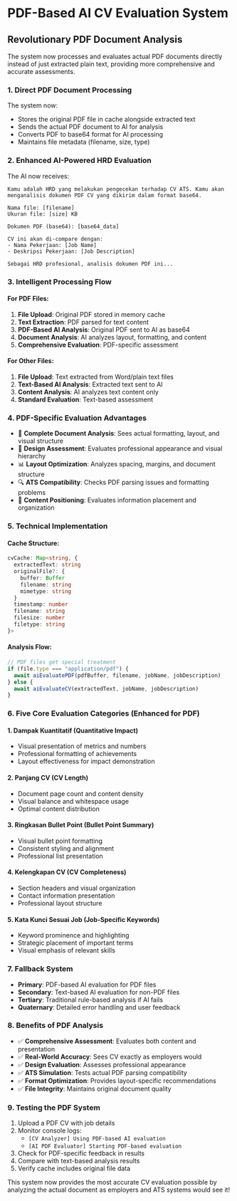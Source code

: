# PDF-Based AI CV Evaluation System

## Revolutionary PDF Document Analysis

The system now processes and evaluates actual PDF documents directly instead of just extracted plain text, providing more comprehensive and accurate assessments.

### 1. **Direct PDF Document Processing**

The system now:
- Stores the original PDF file in cache alongside extracted text
- Sends the actual PDF document to AI for analysis
- Converts PDF to base64 format for AI processing
- Maintains file metadata (filename, size, type)

### 2. **Enhanced AI-Powered HRD Evaluation**

The AI now receives:

```
Kamu adalah HRD yang melakukan pengecekan terhadap CV ATS. Kamu akan menganalisis dokumen PDF CV yang dikirim dalam format base64.

Nama file: [filename]
Ukuran file: [size] KB

Dokumen PDF (base64): [base64_data]

CV ini akan di-compare dengan:
- Nama Pekerjaan: [Job Name]
- Deskripsi Pekerjaan: [Job Description]

Sebagai HRD profesional, analisis dokumen PDF ini...
```

### 3. **Intelligent Processing Flow**

#### For PDF Files:
1. **File Upload**: Original PDF stored in memory cache
2. **Text Extraction**: PDF parsed for text content
3. **PDF-Based AI Analysis**: Original PDF sent to AI as base64
4. **Document Analysis**: AI analyzes layout, formatting, and content
5. **Comprehensive Evaluation**: PDF-specific assessment

#### For Other Files:
1. **File Upload**: Text extracted from Word/plain text files
2. **Text-Based AI Analysis**: Extracted text sent to AI
3. **Content Analysis**: AI analyzes text content only
4. **Standard Evaluation**: Text-based assessment

### 4. **PDF-Specific Evaluation Advantages**

- 📄 **Complete Document Analysis**: Sees actual formatting, layout, and visual structure
- 🎨 **Design Assessment**: Evaluates professional appearance and visual hierarchy
- 📊 **Layout Optimization**: Analyzes spacing, margins, and document structure
- 🔍 **ATS Compatibility**: Checks PDF parsing issues and formatting problems
- 📝 **Content Positioning**: Evaluates information placement and organization

### 5. **Technical Implementation**

#### Cache Structure:
```typescript
cvCache: Map<string, {
  extractedText: string
  originalFile?: {
    buffer: Buffer
    filename: string
    mimetype: string
  }
  timestamp: number
  filename: string
  filesize: number
  filetype: string
}>
```

#### Analysis Flow:
```typescript
// PDF files get special treatment
if (file.type === "application/pdf") {
  await aiEvaluatePDF(pdfBuffer, filename, jobName, jobDescription)
} else {
  await aiEvaluateCV(extractedText, jobName, jobDescription)
}
```

### 6. **Five Core Evaluation Categories (Enhanced for PDF)**

#### 1. **Dampak Kuantitatif** (Quantitative Impact)
- Visual presentation of metrics and numbers
- Professional formatting of achievements
- Layout effectiveness for impact demonstration

#### 2. **Panjang CV** (CV Length)
- Document page count and content density
- Visual balance and whitespace usage
- Optimal content distribution

#### 3. **Ringkasan Bullet Point** (Bullet Point Summary)
- Visual bullet point formatting
- Consistent styling and alignment
- Professional list presentation

#### 4. **Kelengkapan CV** (CV Completeness)
- Section headers and visual organization
- Contact information presentation
- Professional layout structure

#### 5. **Kata Kunci Sesuai Job** (Job-Specific Keywords)
- Keyword prominence and highlighting
- Strategic placement of important terms
- Visual emphasis of relevant skills

### 7. **Fallback System**

- **Primary**: PDF-based AI evaluation for PDF files
- **Secondary**: Text-based AI evaluation for non-PDF files
- **Tertiary**: Traditional rule-based analysis if AI fails
- **Quaternary**: Detailed error handling and user feedback

### 8. **Benefits of PDF Analysis**

- ✅ **Comprehensive Assessment**: Evaluates both content and presentation
- ✅ **Real-World Accuracy**: Sees CV exactly as employers would
- ✅ **Design Evaluation**: Assesses professional appearance
- ✅ **ATS Simulation**: Tests actual PDF parsing compatibility
- ✅ **Format Optimization**: Provides layout-specific recommendations
- ✅ **File Integrity**: Maintains original document quality

### 9. **Testing the PDF System**

1. Upload a PDF CV with job details
2. Monitor console logs:
   - `[CV Analyzer] Using PDF-based AI evaluation`
   - `[AI PDF Evaluator] Starting PDF-based evaluation`
3. Check for PDF-specific feedback in results
4. Compare with text-based analysis results
5. Verify cache includes original file data

This system now provides the most accurate CV evaluation possible by analyzing the actual document as employers and ATS systems would see it!
